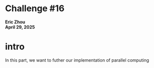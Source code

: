 # Challenge #16
**Eric Zhou**  
**April 29, 2025**

# intro

In this part, we want to futher our implementation of parallel computing 